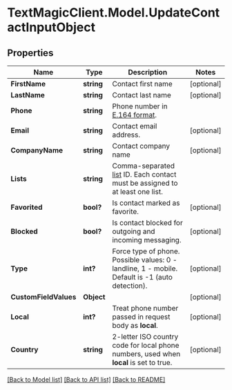 # TextMagicClient.Model.UpdateContactInputObject
## Properties

Name | Type | Description | Notes
------------ | ------------- | ------------- | -------------
**FirstName** | **string** | Contact first name | [optional] 
**LastName** | **string** | Contact last name | [optional] 
**Phone** | **string** | Phone number in [E.164 format](https://en.wikipedia.org/wiki/E.164). | 
**Email** | **string** | Contact email address. | [optional] 
**CompanyName** | **string** | Contact company name | [optional] 
**Lists** | **string** | Comma-separated [list](http://docs.textmagictesting.com/#section/Lists) ID. Each contact must be assigned to at least one list. | 
**Favorited** | **bool?** | Is contact marked as favorite. | [optional] 
**Blocked** | **bool?** | Is contact blocked for outgoing and incoming messaging. | [optional] 
**Type** | **int?** | Force type of phone. Possible values: 0 - landline, 1 - mobile. Default is -1 (auto detection). | [optional] 
**CustomFieldValues** | **Object** |  | [optional] 
**Local** | **int?** | Treat phone number passed in request body as **local**. | [optional] 
**Country** | **string** | 2-letter ISO country code for local phone numbers, used when **local** is set to true. | [optional] 

[[Back to Model list]](../README.md#documentation-for-models) [[Back to API list]](../README.md#documentation-for-api-endpoints) [[Back to README]](../README.md)

